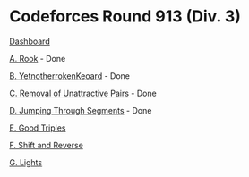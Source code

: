 # Codeforces Round 913 (Div. 3)

[Dashboard](https://codeforces.com/contest/1907)

[A. Rook](https://codeforces.com/contest/1907/problem/A) - Done

[B. YetnotherrokenKeoard](https://codeforces.com/contest/1907/problem/B) - Done

[C. Removal of Unattractive Pairs](https://codeforces.com/contest/1907/problem/C) - Done

[D. Jumping Through Segments](https://codeforces.com/contest/1907/problem/D) - Done

[E. Good Triples](https://codeforces.com/contest/1907/problem/E)

[F. Shift and Reverse](https://codeforces.com/contest/1907/problem/F)

[G. Lights](https://codeforces.com/contest/1907/problem/G)
